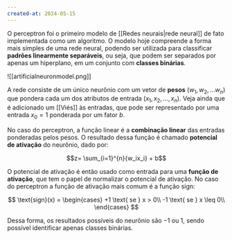 ```yaml
---
created-at: 2024-05-15
---
```


O perceptron foi o primeiro modelo de [[Redes neurais|rede neural]] de fato implementada como um algoritmo. O modelo hoje compreende a forma mais simples de uma rede neural, podendo ser utilizada para classificar **padrões linearmente separáveis**, ou seja, que podem ser separados por apenas um hiperplano, em um conjunto com **classes binárias**.

![[artificialneuronmodel.png]]

A rede consiste de um único neurônio com um vetor de **pesos** $(w_1, w_2, \dots w_n)$ que pondera cada um dos atributos de entrada $(x_1, x_2, \dots, x_n)$. Veja ainda que é adicionado um [[Viés]] às entradas, que pode ser representado por uma entrada $x_0 = 1$ ponderada por um fator $b$.

No caso do perceptron, a função linear é a **combinação linear** das entradas ponderadas pelos pesos. O resultado dessa função é chamado **potencial de ativação** do neurônio, dado por:

$$z= \sum_{i=1}^{n}{w_ix_i} + b$$

O potencial de ativação é então usado como entrada para uma **função de ativação**, que tem o papel de normalizar o potencial de ativação. No caso do perceptron a função de ativação mais comum é a função $\text{sign}$:

$$
 \text{sign}(x) = \begin{cases}
+1 \text{ se  } x > 0\\
-1 \text{ se  } x \leq 0\\
\end{cases}
$$

Dessa forma, os resultados possíveis do neurônio são $-1$ ou $1$, sendo possível identificar apenas classes binárias.
